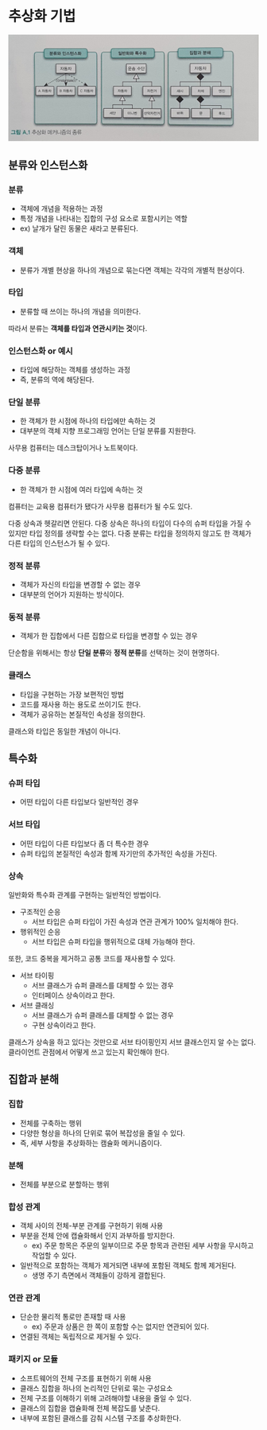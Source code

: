 # 추상화 기법

![](../객체지향의_사실과_오해/assets/KakaoTalk_Photo_2021-04-11-20-59-46.jpeg)

## 분류와 인스턴스화
### 분류

- 객체에 개념을 적용하는 과정
- 특정 개념을 나타내는 집합의 구성 요소로 포함시키는 역할
- ex) 날개가 달린 동물은 새라고 분류된다.

### 객체

- 분류가 개별 현상을 하나의 개념으로 묶는다면 객체는 각각의 개별적 현상이다.

### 타입

- 분류할 때 쓰이는 하나의 개념을 의미한다.

따라서 분류는 **객체를 타입과 연관시키는 것**이다.

### 인스턴스화 or 예시

- 타입에 해당하는 객체를 생성하는 과정
- 즉, 분류의 역에 해당된다.

### 단일 분류

- 한 객체가 한 시점에 하나의 타입에만 속하는 것
- 대부분의 객체 지향 프로그래밍 언어는 단일 분류를 지원한다.

사무용 컴퓨터는 데스크탑이거나 노트북이다.

### 다중 분류

- 한 객체가 한 시점에 여러 타입에 속하는 것

컴퓨터는 교육용 컴퓨터가 됐다가 사무용 컴퓨터가 될 수도 있다.

다중 상속과 헷갈리면 안된다. 다중 상속은 하나의 타입이 다수의 슈퍼 타입을 가질 수 있지만 타입 정의를 생략할 수는 없다. 다중 분류는 타입을 정의하지 않고도 한 객체가 다른 타입의 인스턴스가 될 수 있다.

### 정적 분류

- 객체가 자신의 타입을 변경할 수 없는 경우
- 대부분의 언어가 지원하는 방식이다.

### 동적 분류

- 객체가 한 집합에서 다른 집합으로 타입을 변경할 수 있는 경우

단순함을 위해서는 항상 **단일 분류**와 **정적 분류**를 선택하는 것이 현명하다.

### 클래스

- 타입을 구현하는 가장 보편적인 방법
- 코드를 재사용 하는 용도로 쓰이기도 한다.
- 객체가 공유하는 본질적인 속성을 정의한다.

클래스와 타입은 동일한 개념이 아니다.

## 특수화
### 슈퍼 타입

- 어떤 타입이 다른 타입보다 일반적인 경우

### 서브 타입

- 어떤 타입이 다른 타입보다 좀 더 특수한 경우
- 슈퍼 타입의 본질적인 속성과 함께 자기만의 추가적인 속성을 가진다.

### 상속

일반화와 특수화 관계를 구현하는 일반적인 방법이다.

- 구조적인 순응
    - 서브 타입은 슈퍼 타입이 가진 속성과 연관 관계가 100% 일치해야 한다.
- 행위적인 순응
    - 서브 타입은 슈퍼 타입을 행위적으로 대체 가능해야 한다.
    
또한, 코드 중복을 제거하고 공통 코드를 재사용할 수 있다.

- 서브 타이핑
    - 서브 클래스가 슈퍼 클래스를 대체할 수 있는 경우
    - 인터페이스 상속이라고 한다.
- 서브 클래싱
    - 서브 클래스가 슈퍼 클래스를 대체할 수 없는 경우
    - 구현 상속이라고 한다.

클래스가 상속을 하고 있다는 것만으로 서브 타이핑인지 서브 클래스인지 알 수는 없다. 클라이언트 관점에서 어떻게 쓰고 있는지 확인해야 한다.

## 집합과 분해

### 집합

- 전체를 구축하는 행위
- 다양한 형상을 하나의 단위로 묶어 복잡성을 줄일 수 있다.
- 즉, 세부 사항을 추상화하는 캠슐화 메커니즘이다.

### 분해

- 전체를 부분으로 분할하는 행위

### 합성 관계

- 객체 사이의 전체-부분 관계를 구현하기 위해 사용
- 부분을 전체 안에 캡슐화해서 인지 과부하를 방지한다.
    - ex) 주문 항목은 주문의 일부이므로 주문 항목과 관련된 세부 사항을 무시하고 작업할 수 있다.
- 일반적으로 포함하는 객체가 제거되면 내부에 포함된 객체도 함께 제거된다.
    - 생명 주기 측면에서 객체들이 강하게 결합된다.

### 연관 관계

- 단순한 물리적 통로만 존재할 때 사용
    - ex) 주문과 상품은 한 쪽이 포함할 수는 없지만 연관되어 있다.
- 연결된 객체는 독립적으로 제거될 수 있다.

### 패키지 or 모듈

- 소프트웨어의 전체 구조를 표현하기 위해 사용
- 클래스 집합을 하나의 논리적인 단위로 묶는 구성요소
- 전체 구조를 이해하기 위해 고려해야할 내용을 줄일 수 있다.
- 클래스의 집합을 캡슐화해 전체 복잡도를 낮춘다.
- 내부에 포함된 클래스를 감춰 시스템 구조를 추상화한다.